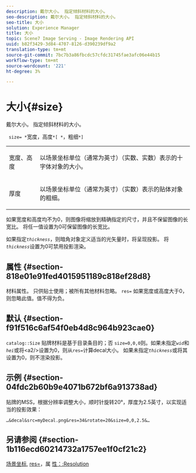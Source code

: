 ```yaml
---
description: 戴尔大小。 指定倾斜材料的大小。
seo-description: 戴尔大小。 指定倾斜材料的大小。
seo-title: 大小
solution: Experience Manager
title: 大小
topic: Scene7 Image Serving - Image Rendering API
uuid: b82f3429-3d84-4707-8126-d390239df9a2
translation-type: tm+mt
source-git-commit: 7bc7b3a86fbcdc57cfdc31745fae3afc06e44b15
workflow-type: tm+mt
source-wordcount: '221'
ht-degree: 3%

---
```



# 大小{#size}

戴尔大小。 指定倾斜材料的大小。

` size= *`宽度，高度`*[ *`，粗细`*]`

<table id="simpletable_00B1226F3B8B49D895D1269AB03D5043"> 
 <tr class="strow"> 
  <td class="stentry"> <p> <span class="varname"> 宽度、高度  </span> </p> </td> 
  <td class="stentry"> <p>以场景坐标单位（通常为英寸）（实数、实数）表示的十字体对象的大小。 </p> </td> 
 </tr> 
 <tr class="strow"> 
  <td class="stentry"> <p> <span class="varname"> 厚度  </span> </p> </td> 
  <td class="stentry"> <p>以场景坐标单位（通常为英寸）（实数）表示的贴体对象的粗细。 </p> </td> 
 </tr> 
</table>

如果宽度和高度均不为0，则图像将缩放到精确指定的尺寸，并且不保留图像的长宽比。 将任一值设置为0可保留图像的长宽比。

如果指定&#x200B;*`thickness`*，则暗角对象定义适当的光矢量时，将呈现投影。 将&#x200B;*`thickness`*&#x200B;设置为0可禁用投影渲染。

## 属性 {#section-818e01e91fed4015951189c818ef28d8}

材料属性。 只供贴士使用；被所有其他材料忽略。 `res=` 如果宽度或高度大于0，则忽略此值。值不得为负。

## 默认 {#section-f91f516c6af54f0eb4d8c964b923cae0}

`catalog::Size` 贴牌材料是基于目录条目的；否 `size=0,0,0`则。如果未指定&#x200B;*`wid`*&#x200B;和&#x200B;*`hei`*&#x200B;或将&lt;a2/>设置为0，则从`res=`计算decal大小。 如果未指定&#x200B;*`thickness`*&#x200B;或将其设置为0，则不渲染投影。

## 示例 {#section-04fdc2b60b9e4071b672bf6a913738ad}

贴牌的MSS，根据分辨率调整大小，顺时针旋转20°，厚度为2.5英寸，以实现适当的投影效果：

`…&decal&src=myDecal.png&res=34&rotate=20&size=0,0,2.5&…`

## 另请参阅 {#section-1b116ecd60214732a1757ee1f0cf21c2}

[场景坐标](../../../../../ir-api/http-protocol/image-rendering-api-ref/c-ir-http-protocol-ref/c-ir-http-protocol-syntax-and-features/c-ir-vignettes/c-ir-scene-coordinates.md#concept-528507024fa640b19a2631357febf7f1), [res=](../../../../../ir-api/http-protocol/image-rendering-api-ref/c-ir-http-protocol-ref/c-ir-http-protocol-command-reference/r-ir-res.md#reference-0ad9de8887144c83a6db97b4994f7c04)，属 [性：:Resolution](../../../../../ir-api/material-cat/image-rendering-api-ref/c-ir-material-catalog/c-ir-attributes-reference/r-ir-resolution.md#reference-09fe14e6bfbf4db6b7f4369fffecc806)
